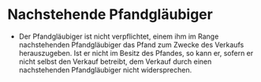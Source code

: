 # Nachstehende Pfandgläubiger

- Der Pfandgläubiger ist nicht verpflichtet, einem ihm im Range nachstehenden Pfandgläubiger das Pfand zum Zwecke des Verkaufs herauszugeben. Ist er nicht im Besitz des Pfandes, so kann er, sofern er nicht selbst den Verkauf betreibt, dem Verkauf durch einen nachstehenden Pfandgläubiger nicht widersprechen.

